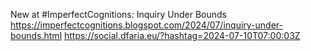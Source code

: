 New at #ImperfectCognitions: Inquiry Under Bounds https://imperfectcognitions.blogspot.com/2024/07/inquiry-under-bounds.html https://social.dfaria.eu/?hashtag=2024-07-10T07:00:03Z